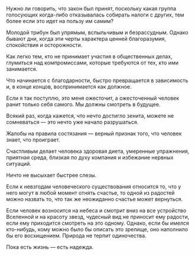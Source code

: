 Нужно ли говорить, что закон был принят, поскольку какая группа голосующих когда-либо отказывалась собирать налоги с других, тем более если это идет на пользу им самим?

Молодой трибун был упрямым, вспыльчивым и безрассудным. Однако бывают дни, когда эти черты характера ценней благоразумия, спокойствия и осторожности.

Как легко тем, кто не принимает участия в общественных делах, глумиться над компромиссами, которые требуются от тех, кто ими занимается.

Что начинается с благодарности, быстро превращается в зависимость и, в конце концов, воспринимается как должное.

Если я так поступлю, это меня ожесточит, а ожесточенный человек ранит только себя самого. Мы должны смотреть в будущее.

Всякий раз, когда кажется, что нечто достигло зенита, можете не сомневаться — это нечто уже начало разрушаться.

Жалобы на правила состязания — верный признак того, что человек знает, что проиграет.

Счастливым делает человека здоровая диета, умеренные упражнения, приятная среда, близкая по духу компания и избежание нервных ситуаций.

Ничто не высыхает быстрее слезы.

Если к невзгодам человеческого существования относится то, что у него могут в любой момент отнять счастье, то одной из радостей можно назвать то, что так же неожиданно счастье может вернуться.

Если человек возносится на небеса и смотрит вниз на все устройство Вселенной и на красоту звезд, чудесный вид не приносит ему радости, если ему приходится смотреть на это одному. Однако, если бы имелся кто-нибудь, кому можно было бы описать это зрелище, оно наполнило бы его восхищением. Природа не терпит одиночества.

Пока есть жизнь — есть надежда.
